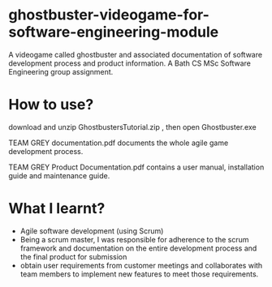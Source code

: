 # ghostbuster-videogame-for-software-engineering-module
A videogame called ghostbuster and associated documentation of software development process and product information. A Bath CS MSc Software Engineering group assignment.

# How to use?
download and unzip GhostbustersTutorial.zip , then open Ghostbuster.exe

TEAM GREY documentation.pdf documents the whole agile game development process. 

TEAM GREY Product Documentation.pdf contains a user manual, installation guide and maintenance guide. 

# What I learnt?
- Agile software development (using Scrum)
- Being a scrum master, I was responsible for adherence to the scrum framework and documentation on the entire development process and the final product for submission
- obtain user requirements from customer meetings and collaborates with team members to implement new features to meet those requirements. 
